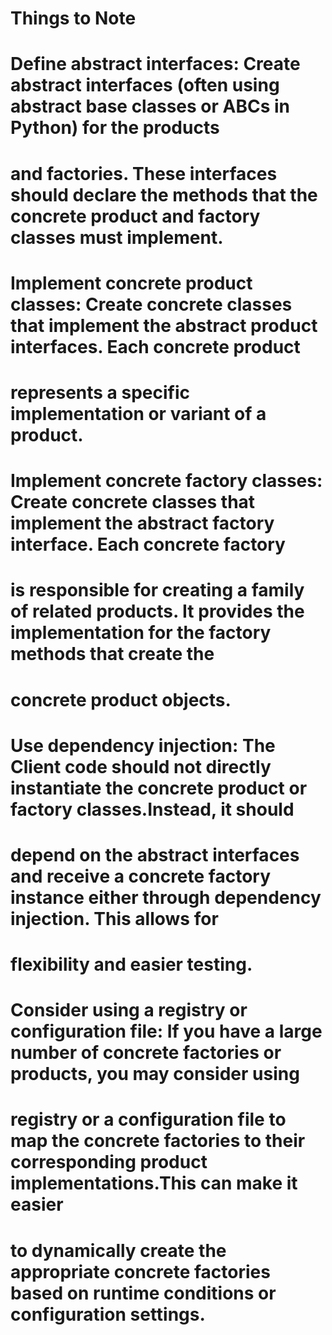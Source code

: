 # Things to Note

# Define abstract interfaces: Create abstract interfaces (often using abstract base classes or ABCs in Python) for the products 
# and factories. These interfaces should declare the methods that the concrete product and factory classes must implement.

# Implement concrete product classes: Create concrete classes that implement the abstract product interfaces. Each concrete product
# represents a specific implementation or variant of a product.

# Implement concrete factory classes: Create concrete classes that implement the abstract factory interface. Each concrete factory
# is responsible for creating a family of related products. It provides the implementation for the factory methods that create the
# concrete product objects.

# Use dependency injection: The Client code should not directly instantiate the concrete product or factory classes.Instead, it should 
# depend on the abstract interfaces and receive a concrete factory instance either through dependency injection. This allows for 
# flexibility and easier testing.

# Consider using a registry or configuration file: If you have a large number of concrete factories or products, you may consider using 
# registry or a configuration file to map the concrete factories to their corresponding product implementations.This can make it easier
# to dynamically create the appropriate concrete factories based on runtime conditions or configuration settings.
